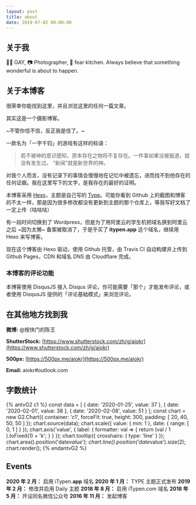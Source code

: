 ```yaml
---
layout: post
title: about
date: 2019-07-02 00:00:00
---
```


## 关于我

🏳‍🌈 GAY, 📷 Photographer, 🍕 fear kitchen.
Always believe that something wonderful is about to happen.

## 关于本博客

很荣幸你能找到这里，并且浏览这里的任何一篇文章。

其实这是一个摄影博客。

~不管你信不信，反正我是信了。~

一款名为「一字千钧」的游戏有这样的标语：

> 若不被神的意识感知，原本存在之物将不复存在。一件事如果没被报道，就没有发生过。 “新闻”就是新世界的神。

对我个人而言，没有记录下的事情会慢慢地在记忆中被遗忘，进而找不到他存在的任何证据。我在这里写下的文字，是我存在的最好的证明。

本博客采用 [Hexo](https://hexo.io/zh-cn/)，主题是自己写的 [Type](https://itypen.app/2020/HEXO-THEME-TYPE/)。可能你看到 Github 上的截图和博客的不太一样，那是因为很多修改都没有更新到主题的那个仓库上，等我写好文档了一定上传（咕咕咕）

有一段时间切换到了 Wordpress，但是为了用阿里云的学生机把域名换到阿里云之后 ~因为太懒~ 备案被取消了，于是乎买了 **itypen.app** 这个域名，继续用 Hexo 来写博客。

现在这个博客由 Hexo 驱动，使用 Github 托管，由 Travis CI 自动构建并上传到 Github Pages，CDN 和域名 DNS 由 Cloudflare 完成。

### 本博客的评论功能

本博客使用 DisqusJS 接入 Disqus 评论，你可能需要「那个」才能发布评论，或者使用 DisqusJS 提供的「评论基础模式」来浏览评论。

## 在其他地方找到我

**微博:** @按快门的陈王

**ShutterStock:** [https://www.shutterstock.com/zh/g/aiokr](https://www.shutterstock.com/zh/g/aiokr)

**500px:** [https://500px.me/aiokr](https://500px.me/aiokr)

**Email:** aiokr#outlook.com

## 字数统计

{% antvG2 c1 %}
const data = [
  { date: '2020-01-25', value: 37 },
  { date: '2020-02-01', value: 38 },
  { date: '2020-02-08', value: 51 }
];
const chart = new G2.Chart({
  container: 'c1',
  forceFit: true,
  height: 300,
  padding: [ 20, 40, 50, 50 ]
});
chart.source(data);
chart.scale({
  value: {
    min: 1
  },
  date: {
    range: [ 0, 1 ]
  }
});
chart.axis('value', {
  label: {
    formatter: val => {
      return (val / 1 ).toFixed(1) + 'k';
    }
  }
});
chart.tooltip({
  crosshairs: {
    type: 'line'
  }
});
chart.area().position('date*value');
chart.line().position('date*value').size(2);
chart.render();
{% endantvG2 %}

## Events

**2020 年 2 月：** 启用 iTypen.**app** 域名
**2020 年 1 月：** TYPE 主题正式发布
**2019 年 2 月：** 修改并启用 Daily 主题
**2018 年 8 月：** 启用 iTypen.com 域名
**2018 年 5 月：** 开设同名微信公众号
**2016 年 11 月：** 发起博客
